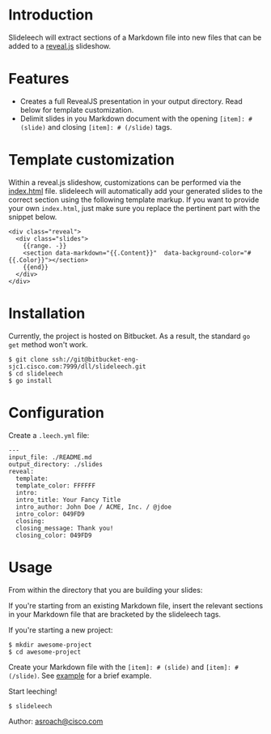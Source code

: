 # Introduction

Slideleech will extract sections of a Markdown file into new files that can be
added to a [reveal.js](https://github.com/hakimel/reveal.js) slideshow.

# Features

* Creates a full RevealJS presentation in your output directory.  Read below for template customization.
* Delimit slides in you Markdown document with the opening `[item]: # (slide)` and closing `[item]: # (/slide)` tags.

# Template customization

Within a reveal.js slideshow, customizations can be performed via the [index.html](https://github.com/hakimel/reveal.js/blob/master/index.html) file.  slideleech will automatically add your generated slides to the correct section using the following template markup.  If you want to provide your own `index.html`, just make sure you replace the pertinent part with the snippet below.

```
<div class="reveal">
  <div class="slides">
    {{range. -}}
    <section data-markdown="{{.Content}}"  data-background-color="#{{.Color}}"></section>
    {{end}}
  </div>
</div>
```

# Installation

Currently, the project is hosted on Bitbucket.  As a result, the standard `go get` method won't work.

```
$ git clone ssh://git@bitbucket-eng-sjc1.cisco.com:7999/dll/slideleech.git
$ cd slideleech
$ go install
```

# Configuration

Create a `.leech.yml` file:

```
---
input_file: ./README.md
output_directory: ./slides
reveal:
  template:
  template_color: FFFFFF
  intro:
  intro_title: Your Fancy Title
  intro_author: John Doe / ACME, Inc. / @jdoe
  intro_color: 049FD9
  closing:
  closing_message: Thank you!
  closing_color: 049FD9
```

# Usage

From within the directory that you are building your slides:

If you're starting from an existing Markdown file, insert the relevant sections in your Markdown file that are bracketed by the slideleech tags.

If you're starting a new project:

```
$ mkdir awesome-project
$ cd awesome-project
```

Create your Markdown file with the `[item]: # (slide)` and `[item]: # (/slide)`.  See [example](mocks/test.md) for a brief example.

Start leeching! 

```
$ slideleech

```


Author: asroach@cisco.com
